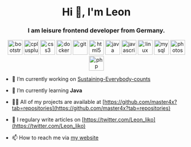 <h1 align="center">Hi 👋, I'm Leon</h1>
<h3 align="center">I am leisure frontend developer from Germany.</h3>

<p align="middle"><img src="https://devicons.github.io/devicon/devicon.git/icons/bootstrap/bootstrap-plain.svg" alt="bootstrap" width="40" height="40"/> 
  <img src="https://devicons.github.io/devicon/devicon.git/icons/cplusplus/cplusplus-original.svg" alt="cplusplus" width="40" height="40"/> 
  <img src="https://devicons.github.io/devicon/devicon.git/icons/css3/css3-original-wordmark.svg" alt="css3" width="40" height="40"/> 
  <img src="https://devicons.github.io/devicon/devicon.git/icons/docker/docker-original-wordmark.svg" alt="docker" width="40" height="40"/> 
  <img src="https://www.vectorlogo.zone/logos/git-scm/git-scm-icon.svg" alt="git" width="40" height="40"/> 
  <img src="https://devicons.github.io/devicon/devicon.git/icons/html5/html5-original-wordmark.svg" alt="html5" width="40" height="40"/> 
  <img src="https://devicons.github.io/devicon/devicon.git/icons/java/java-original-wordmark.svg" alt="java" width="40" height="40"/> 
  <img src="https://devicons.github.io/devicon/devicon.git/icons/javascript/javascript-original.svg" alt="javascript" width="40" height="40"/> 
  <img src="https://devicons.github.io/devicon/devicon.git/icons/linux/linux-original.svg" alt="linux" width="40" height="40"/> 
  <img src="https://devicons.github.io/devicon/devicon.git/icons/mysql/mysql-original-wordmark.svg" alt="mysql" width="40" height="40"/> 
  <img src="https://devicons.github.io/devicon/devicon.git/icons/photoshop/photoshop-plain.svg" alt="photoshop" width="40" height="40"/> 
  <img src="https://devicons.github.io/devicon/devicon.git/icons/php/php-original.svg" alt="php" width="40" height="40"/>
</p>

- 🔭 I’m currently working on [Sustaining-Everybody-counts](https://github.com/Sustaining-Everybody-counts/frontend)

- 🌱 I’m currently learning **Java**

- 👨‍💻 All of my projects are available at [https://github.com/master4x?tab=repositories](https://github.com/master4x?tab=repositories)

- 📝 I regulary write articles on [https://twitter.com/Leon_liko](https://twitter.com/Leon_liko)

- 📫 How to reach me via [my website](https://blog.lnkel.de)
